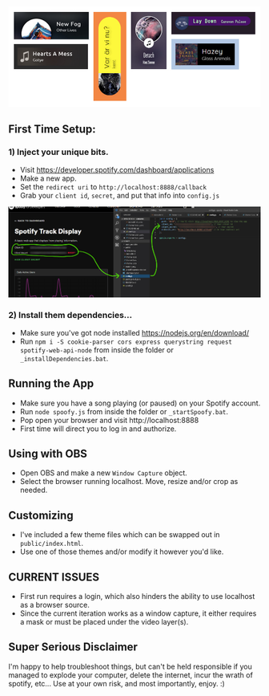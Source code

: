 ![Themes](readme_img/customization.jpg?raw=true)

## First Time Setup:

### 1) Inject your unique bits.
- Visit https://developer.spotify.com/dashboard/applications
- Make a new app.
- Set the `redirect uri` to `http://localhost:8888/callback`
- Grab your `client id`, `secret`, and put that info into `config.js`

![Configure](readme_img/spoofyconfig.jpg?raw=true)

### 2)  Install them dependencies...
- Make sure you've got node installed https://nodejs.org/en/download/
- Run `npm i -S cookie-parser cors express querystring request spotify-web-api-node` from inside the folder or `_installDependencies.bat`.

## Running the App
- Make sure you have a song playing (or paused) on your Spotify account.
- Run `node spoofy.js` from inside the folder or `_startSpoofy.bat`.
- Pop open your browser and visit http://localhost:8888
- First time will direct you to log in and authorize.

## Using with OBS
- Open OBS and make a new `Window Capture` object.
- Select the browser running localhost. Move, resize and/or crop as needed.

## Customizing
- I've included a few theme files which can be swapped out in `public/index.html`.
- Use one of those themes and/or modify it however you'd like.

## CURRENT ISSUES
- First run requires a login, which also hinders the ability to use localhost as a browser source.
- Since the current iteration works as a window capture, it either requires a mask or must be placed under the video layer(s).

## Super Serious Disclaimer
I'm happy to help troubleshoot things, but can't be held responsible if you managed to explode your computer, delete the internet, incur the wrath of spotify, etc... Use at your own risk, and most importantly, enjoy. :)
